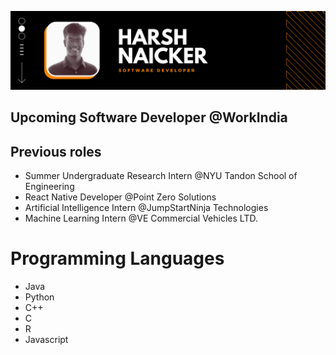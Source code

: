 ![Banner](/assets/Github-Banner.png)
## Upcoming Software Developer @WorkIndia
## Previous roles
- Summer Undergraduate Research Intern @NYU Tandon School of Engineering
- React Native Developer @Point Zero Solutions
- Artificial Intelligence Intern @JumpStartNinja Technologies
- Machine Learning Intern @VE Commercial Vehicles LTD.
# Programming Languages
- Java
- Python
- C++
- C
- R
- Javascript

<!--
**Harsh-Naicker/Harsh-Naicker** is a ✨ _special_ ✨ repository because its `README.md` (this file) appears on your GitHub profile.

Here are some ideas to get you started:

- 🔭 I’m currently working on ...
- 🌱 I’m currently learning ...
- 👯 I’m looking to collaborate on ...
- 🤔 I’m looking for help with ...
- 💬 Ask me about ...
- 📫 How to reach me: ...
- 😄 Pronouns: ...
- ⚡ Fun fact: ...
-->
